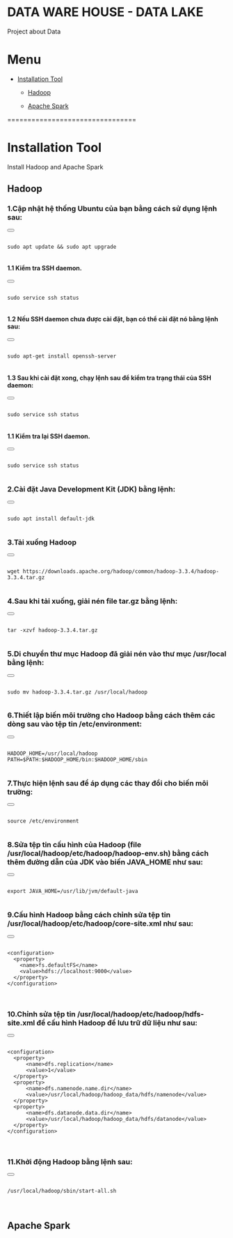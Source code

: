 # DATA WARE HOUSE - DATA LAKE #

Project about Data

# Menu

* [Installation Tool](#markdown-header--nstallation-tool)
    
    * [Hadoop](#markdown-header-hadoop)

    * [Apache Spark](#markdown-header-apache-spark)

================================
# Installation Tool

Install Hadoop and Apache Spark

## Hadoop

### 1.Cập nhật hệ thống Ubuntu của bạn bằng cách sử dụng lệnh sau:

<div class="code-block">
  <button class="btn" data-clipboard-target="#code"></button>
  <pre><code id="code">
sudo apt update && sudo apt upgrade 
  </code></pre>
</div>

#### 1.1 Kiểm tra SSH daemon.

<div class="code-block">
  <button class="btn" data-clipboard-target="#code"></button>
  <pre><code id="code">
sudo service ssh status
  </code></pre>
</div>

#### 1.2 Nếu SSH daemon chưa được cài đặt, bạn có thể cài đặt nó bằng lệnh sau:

<div class="code-block">
  <button class="btn" data-clipboard-target="#code"></button>
  <pre><code id="code">
sudo apt-get install openssh-server
  </code></pre>
</div>

#### 1.3 Sau khi cài đặt xong, chạy lệnh sau để kiểm tra trạng thái của SSH daemon:

<div class="code-block">
  <button class="btn" data-clipboard-target="#code"></button>
  <pre><code id="code">
sudo service ssh status
  </code></pre>
</div>

#### 1.1 Kiểm tra lại SSH daemon.

<div class="code-block">
  <button class="btn" data-clipboard-target="#code"></button>
  <pre><code id="code">
sudo service ssh status
  </code></pre>
</div>

### 2.Cài đặt Java Development Kit (JDK) bằng lệnh:

<div class="code-block">
  <button class="btn" data-clipboard-target="#code"></button>
  <pre><code id="code">
sudo apt install default-jdk
  </code></pre>
</div>

### 3.Tải xuống Hadoop

<div class="code-block">
  <button class="btn" data-clipboard-target="#code"></button>
  <pre><code id="code">
wget https://downloads.apache.org/hadoop/common/hadoop-3.3.4/hadoop-3.3.4.tar.gz
  </code></pre>
</div>

### 4.Sau khi tải xuống, giải nén file tar.gz bằng lệnh:

<div class="code-block">
  <button class="btn" data-clipboard-target="#code"></button>
  <pre><code id="code">
tar -xzvf hadoop-3.3.4.tar.gz
  </code></pre>
</div>


### 5.Di chuyển thư mục Hadoop đã giải nén vào thư mục /usr/local bằng lệnh:

<div class="code-block">
  <button class="btn" data-clipboard-target="#code"></button>
  <pre><code id="code">
sudo mv hadoop-3.3.4.tar.gz /usr/local/hadoop
  </code></pre>
</div>

### 6.Thiết lập biến môi trường cho Hadoop bằng cách thêm các dòng sau vào tệp tin /etc/environment:

<div class="code-block">
  <button class="btn" data-clipboard-target="#code"></button>
  <pre><code id="code">
HADOOP_HOME=/usr/local/hadoop
PATH=$PATH:$HADOOP_HOME/bin:$HADOOP_HOME/sbin
  </code></pre>
</div>

### 7.Thực hiện lệnh sau để áp dụng các thay đổi cho biến môi trường:

<div class="code-block">
  <button class="btn" data-clipboard-target="#code"></button>
  <pre><code id="code">
source /etc/environment
  </code></pre>
</div>

### 8.Sửa tệp tin cấu hình của Hadoop (file /usr/local/hadoop/etc/hadoop/hadoop-env.sh) bằng cách thêm đường dẫn của JDK vào biến JAVA_HOME như sau:

<div class="code-block">
  <button class="btn" data-clipboard-target="#code"></button>
  <pre><code id="code">
export JAVA_HOME=/usr/lib/jvm/default-java
  </code></pre>
</div>


### 9.Cấu hình Hadoop bằng cách chỉnh sửa tệp tin /usr/local/hadoop/etc/hadoop/core-site.xml như sau:
<div class="code-block">
  <button class="btn" data-clipboard-target="#code"></button>
  <pre><code id="code">
&lt;configuration&gt;
  &lt;property&gt;
    &lt;name&gt;fs.defaultFS&lt;/name&gt;
    &lt;value&gt;hdfs://localhost:9000&lt;/value&gt;
  &lt;/property&gt;
&lt;/configuration&gt;
  </code>
  </pre>
</div>

### 10.Chỉnh sửa tệp tin /usr/local/hadoop/etc/hadoop/hdfs-site.xml để cấu hình Hadoop để lưu trữ dữ liệu như sau:
<div class="code-block">
  <button class="btn" data-clipboard-target="#code"></button>
  <pre><code id="code">
&lt;configuration&gt;
  &lt;property&gt;
      &lt;name&gt;dfs.replication&lt;/name&gt;
      &lt;value&gt;1&lt;/value&gt;
  &lt;/property&gt;
  &lt;property&gt;
      &lt;name&gt;dfs.namenode.name.dir&lt;/name&gt;
      &lt;value&gt;/usr/local/hadoop/hadoop_data/hdfs/namenode&lt;/value&gt;
  &lt;/property&gt;
  &lt;property&gt;
      &lt;name&gt;dfs.datanode.data.dir&lt;/name&gt;
      &lt;value&gt;/usr/local/hadoop/hadoop_data/hdfs/datanode&lt;/value&gt;
  &lt;/property&gt;
&lt;/configuration&gt;
  </code>
  </pre>
</div>

### 11.Khởi động Hadoop bằng lệnh sau:

<div class="code-block">
  <button class="btn" data-clipboard-target="#code"></button>
  <pre><code id="code">
/usr/local/hadoop/sbin/start-all.sh
  </code>
  </pre>
</div>

## Apache Spark
